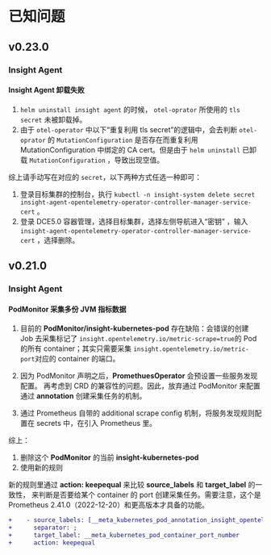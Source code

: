 # 已知问题

## v0.23.0

### Insight Agent

#### Insight Agent 卸载失败

1. `helm uninstall insight agent` 的时候， `otel-oprator` 所使用的 `tls secret` 未被卸载掉。
2. 由于 `otel-operator` 中以下“重复利用 tls secret”的逻辑中，会去判断 `otel-oprator` 的 `MutationConfiguration` 是否存在而重复利用 MutationConfiguration 中绑定的 CA cert。但是由于 `helm uninstall` 已卸载 `MutationConfiguration` ，导致出现空值。

综上请手动写在对应的 `secret`，以下两种方式任选一种即可：

1. 登录目标集群的控制台，执行 `kubectl -n insight-system delete secret insight-agent-opentelemetry-operator-controller-manager-service-cert` 。
2. 登录 DCE5.0 容器管理，选择目标集群，选择左侧导航进入“密钥” ，输入`insight-agent-opentelemetry-operator-controller-manager-service-cert` ，选择删除。

## v0.21.0

### Insight Agent

#### PodMonitor 采集多份 JVM 指标数据

1. 目前的 __PodMonitor/insight-kubernetes-pod__ 存在缺陷：会错误的创建 Job 去采集标记了
   `insight.opentelemetry.io/metric-scrape=true`的 Pod 的所有 container；其实只需要采集
   `insight.opentelemetry.io/metric-port`对应的 container 的端口。

2. 因为 PodMonitor 声明之后，__PromethuesOperator__ 会预设置一些服务发现配置。
   再考虑到 CRD 的兼容性的问题。因此，放弃通过 PodMonitor 来配置通过 __annotation__ 创建采集任务的机制。

3. 通过 Prometheus 自带的 additional scrape config 机制，将服务发现规则配置在 secrets 中，在引入 Prometheus 里。

综上：

1. 删除这个 __PodMonitor__ 的当前 __insight-kubernetes-pod__ 
2. 使用新的规则

新的规则里通过 __action: keepequal__ 来比较 __source_labels__ 和 __target_label__ 的一致性，
来判断是否要给某个 container 的 port 创建采集任务。需要注意，这个是 Prometheus 2.41.0（2022-12-20）和更高版本才具备的功能。

```diff
+    - source_labels: [__meta_kubernetes_pod_annotation_insight_opentelemetry_io_metric_port]
+      separator: ;
+      target_label: __meta_kubernetes_pod_container_port_number
+      action: keepequal
```
